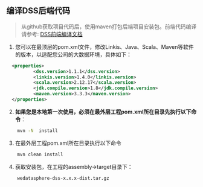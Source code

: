 ## 编译DSS后端代码

>从github获取项目代码后，使用maven打包后端项目安装包。前端代码编译请参考: [DSS前端编译文档](前端编译文档.md)

1. 您可以在最顶层的pom.xml文件，修改Linkis、Java、Scala、Maven等软件的版本，以适配您公司的大数据环境，具体如下：

```xml
  <properties>
          <dss.version>1.1.1</dss.version>
          <linkis.version>1.4.0</linkis.version>
          <scala.version>2.12.17</scala.version>
          <jdk.compile.version>1.8</jdk.compile.version>
          <maven.version>3.3.3</maven.version>
  </properties>

```

2. **如果您是本地第一次使用，必须在最外层工程pom.xml所在目录先执行以下命令**：

```bash
    mvn -N  install
```

3. 在最外层工程pom.xml所在目录执行以下命令

```bash
    mvn clean install
```



4. 获取安装包，在工程的assembly->target目录下：

```
    wedatasphere-dss-x.x.x-dist.tar.gz
```





